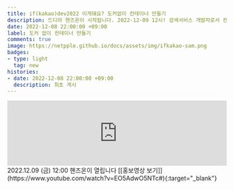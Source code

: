 ```yaml
---
title: if(kakao)dev2022 이게돼요? 도커없이 컨테이너 만들기  
description: 드디어 핸즈온이 시작됩니다. 2022-12-09 12시! 검색서비스 개발자로서 컨테이너 아키텍처와 동작 원리를 직접 학습하고 동료들과 나누면서 사내 교육 과정으로 탄생하게 된 '컨테이너 인터널'을 if kakao 2022를 통해 외부에 공개합니다.클라우드와 컨테이너 기술에 관심이 있는 서비스 개발자를 온라인에서 만나 쉽게 컨테이너 동작을 이해하고 직접 컨테이너를 만드는 실습까지 진행할 예정이니 많은 관심 부탁드려요!       
date: 2022-12-08 22:00:00 +09:00  
label: 도커 없이 컨테이너 만들기  
comments: true  
image: https://netpple.github.io/docs/assets/img/ifkakao-sam.png  
badges:
- type: light  
  tag: new  
histories:  
- date: 2022-12-08 22:00:00 +09:00    
  description: 최초 게시  
---
```

<div class="responsive-wrap">
  <iframe src="https://if.kakao.com/2022/session/104" frameborder="0" width="100%" allowfullscreen="true" mozallowfullscreen="true" webkitallowfullscreen="true"></iframe>
</div>
<span>2022.12.09 (금) 12:00 핸즈온이 열립니다</span>
[[홍보영상 보기]](https://www.youtube.com/watch?v=EO5AdwO5NTc#){:target="_blank"}
